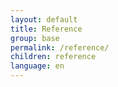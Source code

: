 ```yaml
---
layout: default
title: Reference
group: base
permalink: /reference/
children: reference
language: en
---
```

